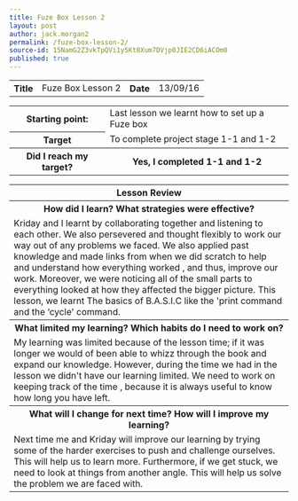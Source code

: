 ```yaml
---
title: Fuze Box Lesson 2
layout: post
author: jack.morgan2
permalink: /fuze-box-lesson-2/
source-id: 15NamG2Z3vkTpQVi1y5Kt8Xum7DVjp0JIE2CD6iACOm0
published: true
---
```

<table>
  <tr>
    <th>Title</th>
    <td>Fuze Box Lesson 2</td>
    <th>Date</th>
    <td>13/09/16</td>
  </tr>
</table>


<table>
  <tr>
    <th>Starting point:</th>
    <td>Last lesson we learnt how to set up a Fuze box</td>
  </tr>
  <tr>
    <th>Target  </th>
    <td>To complete project stage 1-1 and 1-2</td>
  </tr>
  <tr>
    <th>Did I reach my target? 
</th>
    <th> Yes, I completed 1-1 and 1-2</th>
  </tr>
</table>


<table>
  <tr>
    <th>Lesson Review</th>
  </tr>
  <tr>
    <th>How did I learn? What strategies were effective? </th>
  </tr>
  <tr>
    <td>Kriday and I learnt by collaborating together and listening to each other. We also persevered and thought flexibly to work our way out of any problems we faced. We also applied past knowledge and made links  from when we did scratch to help and  understand how everything worked , and thus, improve our work. Moreover, we were noticing all of the small parts to everything looked at how they affected the bigger picture. This lesson, we learnt
The basics of B.A.S.I.C like the 'print command and the ‘cycle' command. </td>
  </tr>
  <tr>
    <th>What limited my learning? Which habits do I need to work on? </th>
  </tr>
  <tr>
    <td>My learning was limited because of the lesson time; if it was longer we would of been able to whizz through the book and expand our knowledge. However, during the time we had in the lesson we didn't have  our learning limited. We need to work on keeping track of the time , because it is always useful to know how long you have left.</td>
  </tr>
  <tr>
    <th>What will I change for next time? How will I improve my learning?</th>
  </tr>
  <tr>
    <td>Next time me and Kriday will improve our learning by trying some of the harder exercises to push and challenge ourselves. This will help us to learn more. Furthermore, if we get stuck, we need to look at things from another angle. This will help us solve the problem we are faced with.</td>
  </tr>
</table>



